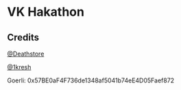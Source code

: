 # VK Hakathon

## Credits

[@Deathstore](https://github.com/Deathstore)

[@1kresh](https://github.com/1kresh)

Goerli: 0x57BE0aF4F736de1348af5041b74eE4D05Faef872
